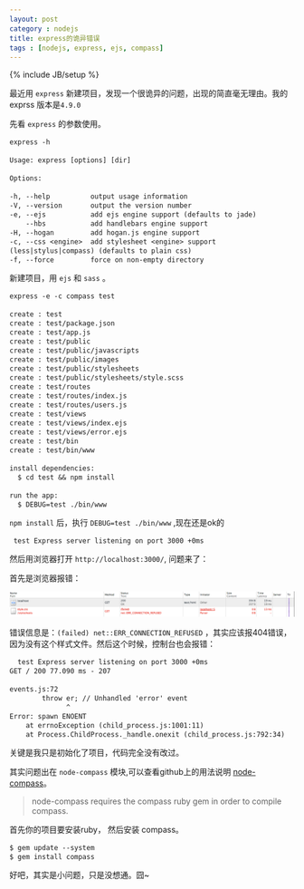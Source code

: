 ```yaml
---
layout: post
category : nodejs
title: express的诡异错误
tags : [nodejs, express, ejs, compass]
---
```

{% include JB/setup %}

最近用 `express` 新建项目，发现一个很诡异的问题，出现的简直毫无理由。我的exprss 版本是`4.9.0`

先看 `express` 的参数使用。

	express -h

	Usage: express [options] [dir]

	Options:

	-h, --help          output usage information
	-V, --version       output the version number
	-e, --ejs           add ejs engine support (defaults to jade)
	    --hbs           add handlebars engine support
	-H, --hogan         add hogan.js engine support
	-c, --css <engine>  add stylesheet <engine> support (less|stylus|compass) (defaults to plain css)
	-f, --force         force on non-empty directory

新建项目，用 `ejs` 和 `sass` 。

    express -e -c compass test

	create : test
    create : test/package.json
    create : test/app.js
    create : test/public
    create : test/public/javascripts
    create : test/public/images
    create : test/public/stylesheets
    create : test/public/stylesheets/style.scss
    create : test/routes
    create : test/routes/index.js
    create : test/routes/users.js
    create : test/views
    create : test/views/index.ejs
    create : test/views/error.ejs
    create : test/bin
    create : test/bin/www

    install dependencies:
      $ cd test && npm install

    run the app:
      $ DEBUG=test ./bin/www

`npm install` 后，执行 `DEBUG=test ./bin/www` ,现在还是ok的
	
	 test Express server listening on port 3000 +0ms

然后用浏览器打开 `http://localhost:3000/`, 问题来了：

首先是浏览器报错：

![chrome-err](/images/2014/express_fail/20141203-1.png)

错误信息是：`(failed) net::ERR_CONNECTION_REFUSED` ，其实应该报404错误，因为没有这个样式文件。然后这个时候，控制台也会报错：

	  test Express server listening on port 3000 +0ms
	GET / 200 77.090 ms - 207

	events.js:72
	        throw er; // Unhandled 'error' event
	              ^
	Error: spawn ENOENT
	    at errnoException (child_process.js:1001:11)
	    at Process.ChildProcess._handle.onexit (child_process.js:792:34)

关键是我只是初始化了项目，代码完全没有改过。

其实问题出在 `node-compass` 模块,可以查看github上的用法说明 [node-compass][1]。

>node-compass requires the compass ruby gem in order to compile compass.

首先你的项目要安装ruby， 然后安装 compass。

	$ gem update --system
	$ gem install compass

好吧，其实是小问题，只是没想通。囧~

[1]: https://github.com/nathggns/node-compass






